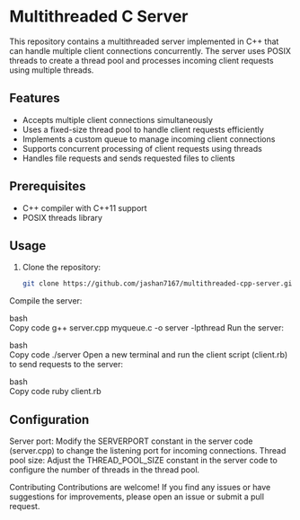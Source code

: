 # Multithreaded C Server

This repository contains a multithreaded server implemented in C++ that can handle multiple client connections concurrently. The server uses POSIX threads to create a thread pool and processes incoming client requests using multiple threads.

## Features

- Accepts multiple client connections simultaneously
- Uses a fixed-size thread pool to handle client requests efficiently
- Implements a custom queue to manage incoming client connections
- Supports concurrent processing of client requests using threads
- Handles file requests and sends requested files to clients

## Prerequisites

- C++ compiler with C++11 support
- POSIX threads library

## Usage

1. Clone the repository:

   ```bash
   git clone https://github.com/jashan7167/multithreaded-cpp-server.git
Compile the server:

bash <br>
Copy code
g++ server.cpp myqueue.c -o server -lpthread
Run the server:

bash <br>
Copy code
./server
Open a new terminal and run the client script (client.rb) to send requests to the server:

bash <br>
Copy code
ruby client.rb

## Configuration

Server port: Modify the SERVERPORT constant in the server code (server.cpp) to change the listening port for incoming connections.
Thread pool size: Adjust the THREAD_POOL_SIZE constant in the server code to configure the number of threads in the thread pool.

Contributing
Contributions are welcome! If you find any issues or have suggestions for improvements, please open an issue or submit a pull request.

